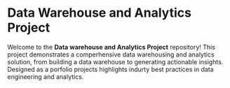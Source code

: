 # Data Warehouse and Analytics Project

Welcome to the **Data warehouse and Analytics Project** repository!
This project demonstrates a comperhensive data warehousing and analytics solution, from building a data warehouse to generating actionable insights. Designed as a porfolio projects highlights indurty best practices in data engineering and analytics.
